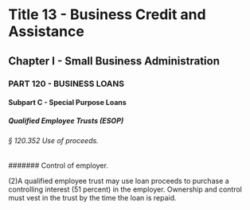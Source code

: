 
# Title 13 - Business Credit and Assistance
## Chapter I - Small Business Administration
### PART 120 - BUSINESS LOANS
#### Subpart C - Special Purpose Loans
##### Qualified Employee Trusts (ESOP)
###### § 120.352 Use of proceeds.
####### Control of employer.

(2)A qualified employee trust may use loan proceeds to purchase a controlling interest (51 percent) in the employer. Ownership and control must vest in the trust by the time the loan is repaid.
